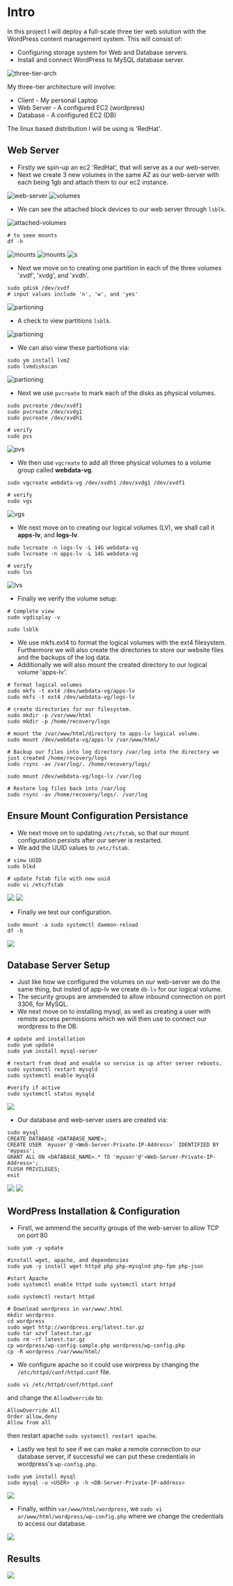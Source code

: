 # Intro

In this project I will deploy a full-scale three tier web solution with the WordPress content management system. This will consist of: 
- Configuring storage system for Web and Database servers.
- Install and connect WordPress to MySQL database server.

![three-tier-arch](img/three-tier-architecture.png)

My three-tier architecture will involve:
- Client - My personal Laptop
- Web Server - A configured EC2 (wordpress)
- Database - A configured EC2 (DB)

The linux based distribution I will be using is 'RedHat'.


## Web Server

- Firstly we spin-up an ec2 'RedHat', that will serve as a our web-server.
- Next we create 3 new volumes in the same AZ as our web-server with each being 1gb and attach them to our ec2 instance.

![web-server](img//web-server.png)
![volumes](img/server-volumes.png)

- We can see the attached block devices to our web server through `lsblk`.

![attached-volumes](img/attached_volumes.png)

```
# to seee mounts
df -h 
```

![mounts](img/created-block-devices.png)
![mounts](img/created-block-devices.png)
![s](img/created-block-devices.png)

- Next we move on to creating one partition in each of the three volumes 'xvdf', 'xvdg', and 'xvdh'.

```
sudo gdisk /dev/xvdf
# input values include 'n', 'w', and 'yes'
```
![partioning](img/disk_partition.png)

- A check to view partitions `lsblk`.

![partioning](img/partioned_volumes.png)

- We can also view these partiotions via:

```
sudo ym install lvm2
sudo lvmdiskscan
```
![partioning](img/lvm_disk%20scan.png)



- Next we use `pvcreate` to mark each of the disks as physical volumes.

```
sudo pvcreate /dev/xvdf1
sudo pvcreate /dev/xvdg1
sudo pvcreate /dev/xvdh1

# verify
sudo pvs
```
![pvs](img/pvs.png)

- We then use `vgcreate` to add all three physical volumes to a volume group called <strong>webdata-vg</strong>.

```
sudo vgcreate webdata-vg /dev/xvdh1 /dev/xvdg1 /dev/xvdf1

# verify
sudo vgs
```
![vgs](img/vgs.png)

- We next move on to creating our logical volumes (LV), we shall call it <strong>apps-lv</strong>, and <strong>logs-lv</strong>.

```
sudo lvcreate -n logs-lv -L 14G webdata-vg
sudo lvcreate -n apps-lv -L 14G webdata-vg

# verify 
sudo lvs
```

![lvs](img/lvs.png)

- Finally we verify the volume setup:

```
# Complete view
sudo vgdisplay -v 

sudo lsblk
```

- We use mkfs.ext4 to format the logical volumes with the ext4 filesystem. Furthermore we will also create the directories to store our website files and the backups of the log data.
- Additionally we will also mount the created directory to our logical volume 'apps-lv'.

```
# format logical volumes
sudo mkfs -t ext4 /dev/webdata-vg/apps-lv
sudo mkfs -t ext4 /dev/webdata-vg/logs-lv

# create directories for our filesystem.
sudo mkdir -p /var/www/html
sudo mkdir -p /home/recovery/logs

# mount the /var/www/html/directory to apps-lv logical volume.
sudo mount /dev/webdata-vg/apps-lv /var/www/html/

# Backup our files into log directory /var/log into the directory we just created /home/recovery/logs
sudo rsync -av /var/log/. /home/recovery/logs/

sudo mount /dev/webdata-vg/logs-lv /var/log

# Restore log files back into /var/log
sudo rsync -av /home/recovery/logs/. /var/log
```

## Ensure Mount Configuration Persistance

- We next move on to updating `/etc/fstab`, so that our mount configuration persists after our server is restarted.
- We add the UUID values to `/etc/fstab`.

```
# view UUID
sudo blkd

# update fstab file with new uuid
sudo vi /etc/fstab

```
![](img/uuid.png)
![](img/fstab_config.png)

- Finally we test our configuration.

```
sudo mount -a sudo systemctl daemon-reload
df -h
```
![](img/verify-setup.png)


## Database Server Setup

- Just like how we configured the volumes on our web-server we do the same thing, but insted of app-lv we create `db-lv` for our logical volume.
- The security groups are ammended to allow inbound connection on port 3306, for MySQL.
- We next move on to installing mysql, as well as creating a user with remote access permissions which we will then use to connect our wordpress to the DB.

```
# update and installation
sudo yum update
sudo yum install mysql-server

# restart from dead and enable so service is up after server reboots.
sudo systemctl restart mysqld
sudo systemctl enable mysqld

#verify if active
sudo systemctl status mysqld
```
![](img/active_mysql.png)

- Our database and web-server users are created via:

```
sudo mysql
CREATE DATABASE <DATABASE_NAME>;
CREATE USER `myuser`@`<Web-Server-Private-IP-Address>` IDENTIFIED BY 'mypass';
GRANT ALL ON <DATABASE_NAME>.* TO 'myuser'@'<Web-Server-Private-IP-Address>';
FLUSH PRIVILEGES;
exit
```
![](img/database-creation.png)
![](img/user-creation.png)

## WordPress Installation & Configuration

- Firstl, we ammend the security groups of the web-server to allow TCP on port 80

```
sudo yum -y update

#install wget, apache, and dependencies
sudo yum -y install wget httpd php php-mysqlnd php-fpm php-json

#start Apache
sudo systemctl enable httpd sudo systemctl start httpd

sudo systemctl restart httpd

# Download wordpress in var/www/.html
mkdir wordpress 
cd wordpress 
sudo wget http://wordpress.org/latest.tar.gz 
sudo tar xzvf latest.tar.gz 
sudo rm -rf latest.tar.gz 
cp wordpress/wp-config-sample.php wordpress/wp-config.php 
cp -R wordpress /var/www/html/

```

- We configure apache so it could use worpress by changing the `/etc/httpd/conf/httpd.conf` file.

```
sudo vi /etc/httpd/conf/httpd.conf
```
and change the `AllowOverride` to:

```
AllowOverride All
Order allow,deny
Allow from all
```
then restart apache `sudo systemctl restart apache`.

- Lastly we test to see if we can make a remote connection to our database server, if successful we can put these credentials in wordpress's `wp-config.php`.

```
sudo yum install mysql
sudo mysql -u <USER> -p -h <DB-Server-Private-IP-address>
```
![](img/remote-mysql-connection.png)

- Finally, within `var/www/html/wordpress`, we `sudo vi ar/www/html/wordpress/wp-config.php` where we change the credentials to access our database.

![](img/wp-config.php.png)

## Results

![](img/wordpress_web.png)


